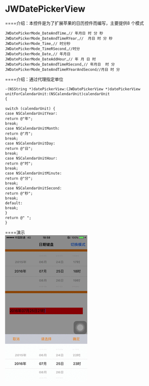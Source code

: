# JWDatePickerView


====介绍：本控件是为了扩展苹果的日历控件而编写，主要提供8 个模式
```
JWDatePickerMode_DateAndTime,// 年月日 时 分 秒 
JWDatePickerMode_DateAndTimeRYear,//  月日 时 分 秒  
JWDatePickerMode_Time,// 时分秒   
JWDatePickerMode_TimeRSecond,//时分
JWDatePickerMode_Date,// 年月日  
JWDatePickerMode_DateAddHour,// 年 月 日 时  
JWDatePickerMode_DateAndTimeRSecond,// 年月日  时 分  
JWDatePickerMode_DateAndTimeRYearAndSecond//月日 时 分   
```


====介绍：通过代理指定单位
```
-(NSString *)datePickerView:(JWDatePickerView *)datePickerView unitForCalendarUnit:(NSCalendarUnit)calendarUnit
{

switch (calendarUnit) {
case NSCalendarUnitYear:
return @"年";
break;
case NSCalendarUnitMonth:
return @"月";
break;
case NSCalendarUnitDay:
return @"日";
break;
case NSCalendarUnitHour:
return @"时";
break;
case NSCalendarUnitMinute:
return @"分";
break;
case NSCalendarUnitSecond:
return @"秒";
break;
default:
break;
}
return @" ";
}
```
====演示
<br>
![](https://github.com/GitHubOfJW/JWDatePickerView/blob/master/Source/PickerView.gif)  
